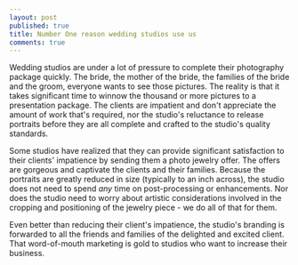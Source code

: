 ```yaml
---
layout: post
published: true
title: Number One reason wedding studios use us
comments: true
---
```


Wedding studios are under a lot of pressure to complete their photography package quickly. The bride, the mother of the bride,
the families of the bride and the groom, everyone wants to see those pictures. The reality is that it takes significant time
to winnow the thousand or more pictures to a presentation package. The clients are impatient and don't appreciate the
amount of work that's required, nor the studio's reluctance to release portraits before they are all complete and crafted to
the studio's quality standards.

Some studios have realized that they can provide significant satisfaction to their clients' impatience by sending them a
photo jewelry offer. The offers are gorgeous and captivate the clients and their families. Because the portraits are
greatly reduced in size (typically to an inch across), the studio does not need to spend _any_ time on post-processing
or enhancements. Nor does the studio need to worry about artistic considerations involved in the cropping and positioning
of the jewelry piece - we do all of that for them.

Even better than reducing their client's impatience, the studio's branding is forwarded to all the friends and families
of the delighted and excited client. That word-of-mouth marketing is gold to studios who want to increase their business.